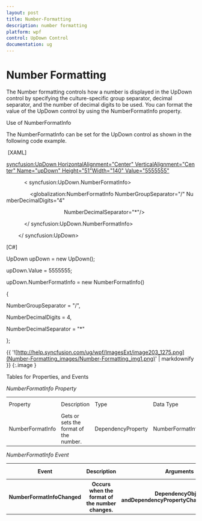 ```yaml
---
layout: post
title: Number-Formatting
description: number formatting
platform: wpf
control: UpDown Control
documentation: ug
---
```


# Number Formatting

The Number formatting controls how a number is displayed in the UpDown control by specifying the culture-specific group separator, decimal separator, and the number of decimal digits to be used. You can format the value of the UpDown control by using the NumberFormatInfo property.

Use of NumberFormatInfo

The NumberFormatInfo can be set for the UpDown control as shown in the following code example.

 [XAML]

<syncfusion:UpDown HorizontalAlignment="Center" VerticalAlignment="Center" Name="upDown" Height="51"Width="140" Value="5555555">

            < syncfusion:UpDown.NumberFormatInfo>

                <globalization:NumberFormatInfo NumberGroupSeparator="/" NumberDecimalDigits="4"



                                       NumberDecimalSeparator="*"/>

            </ syncfusion:UpDown.NumberFormatInfo>

        </ syncfusion:UpDown>





[C#]

UpDown upDown = new UpDown();

upDown.Value = 5555555;

upDown.NumberFormatInfo = new NumberFormatInfo()

{

NumberGroupSeparator = "/",

NumberDecimalDigits = 4,

NumberDecimalSeparator = "*"

};



{{ '![http://help.syncfusion.com/ug/wpf/ImagesExt/image203_1275.png](Number-Formatting_images/Number-Formatting_img1.png)' | markdownify }}
{:.image }




Tables for Properties, and Events

_NumberFormatInfo Property_

<table>
<tr>
<td>
Property</td><td>
Description</td><td>
Type</td><td>
Data Type</td><td>
Reference Links</td></tr>
<tr>
<td>
NumberFormatInfo</td><td>
Gets or sets the format of the number.</td><td>
DependencyProperty</td><td>
NumberFormatInfo</td><td>
Not applicable.</td></tr>
</table>


_NumberFormatInfo Event_

<table>
<tr>
<th>
Event</th><th>
Description</th><th>
Arguments</th><th>
Type</th><th>
Reference Links</th></tr>
<tr>
<th>
NumberFormatInfoChanged</th><th>
Occurs when the format of the number changes.</th><th>
DependencyObject andDependencyPropertyChangedEventArgs.</th><th>
PropertyChangedCallback</th><th>
Not applicable.</th></tr>
</table>


